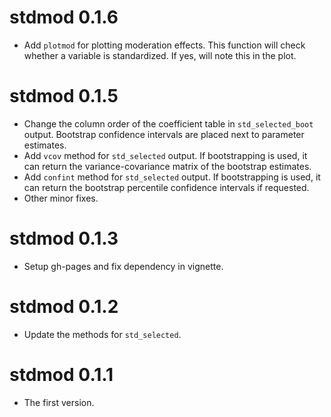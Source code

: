 # stdmod 0.1.6

- Add `plotmod` for plotting moderation effects. This function will check
  whether a variable is standardized. If yes, will note this in the plot.

# stdmod 0.1.5

- Change the column order of the coefficient table
  in `std_selected_boot` output. Bootstrap confidence
  intervals are placed next to parameter estimates.
- Add `vcov` method for `std_selected` output. If bootstrapping is used,
  it can return the variance-covariance matrix of the bootstrap estimates.
- Add `confint` method for `std_selected` output. If bootstrapping is used,
  it can return the bootstrap percentile confidence intervals if requested.
- Other minor fixes.

# stdmod 0.1.3

- Setup gh-pages and fix dependency in vignette.

# stdmod 0.1.2

- Update the methods for `std_selected`.

# stdmod 0.1.1

- The first version.
